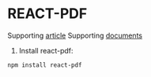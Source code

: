 # REACT-PDF

Supporting [article](https://pspdfkit.com/blog/2018/open-pdf-in-react/)
Supporting [documents](https://www.npmjs.com/package/react-pdf)

1. Install react-pdf:
```
npm install react-pdf
```
